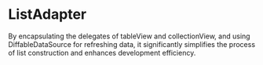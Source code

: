 # ListAdapter
By encapsulating the delegates of tableView and collectionView, and using DiffableDataSource for refreshing data, it significantly simplifies the process of list construction and enhances development efficiency.
